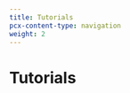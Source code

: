 ```yaml
---
title: Tutorials
pcx-content-type: navigation
weight: 2
---
```


# Tutorials

<DirectoryListing path="/tutorials" />
